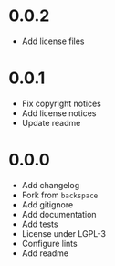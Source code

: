 # 0.0.2

* Add license files

# 0.0.1

* Fix copyright notices
* Add license notices
* Update readme

# 0.0.0

* Add changelog
* Fork from `backspace`
* Add gitignore
* Add documentation
* Add tests
* License under LGPL-3
* Configure lints
* Add readme
